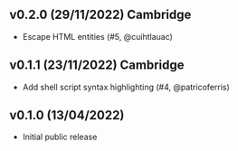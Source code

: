 ## v0.2.0 (29/11/2022) Cambridge

- Escape HTML entities (#5, @cuihtlauac)

## v0.1.1 (23/11/2022) Cambridge

- Add shell script syntax highlighting (#4, @patricoferris)

## v0.1.0 (13/04/2022)

- Initial public release